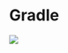 # Gradle
[![](https://jitpack.io/v/zj565061763/progress-clipper.svg)](https://jitpack.io/#zj565061763/progress-clipper)
